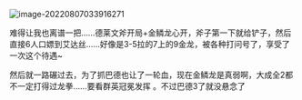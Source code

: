![image-20220807033916271](https://tutu.gold//posts/game/三星巴德.assets/image-20220807033916271.png)

难得让我也离谱一把……德莱文斧开局+金鳞龙心开，斧子第一下就给铲子，然后直接6人口嫖到艾达丝……好像是3-5拉的7上的9金龙，被各种打问号了，享受了一次这个待遇~

然后就一路碾过去，为了抓巴德也让了一轮血，现在金鳞龙是真弱啊，大成全2都不一定打得过龙拳……要看群英冠冕发挥 。不过巴德3了就没悬念了